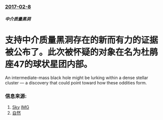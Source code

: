 ### [2017-02-8](/news/2017/02/8/index.md)

##### 中介质量黑洞
# 支持中介质量黑洞存在的新而有力的证据被公布了。此次被怀疑的对象在名为杜鹃座47的球状星团内部。 

An intermediate-mass black hole might be lurking within a dense stellar cluster — a discovery that could point toward how these oddities form.


### 信息来源:

1. [Sky](http://www.skyandtelescope.com/astronomy-news/best-evidence-yet-for-an-intermediate-mass-black-hole/) [IMG](https://s22380.pcdn.co/wp-content/uploads/Globular_cluster_47_Tucanae_480px.jpg)
2. [自然](http://www.nature.com/nature/journal/v542/n7640/full/nature21361.html#contrib-auth)
